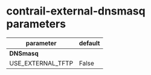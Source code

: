 # contrail-external-dnsmasq parameters

| parameter         | default |
| ----------------- | ------- |
| **DNSmasq**       |         |
| USE_EXTERNAL_TFTP | False   |